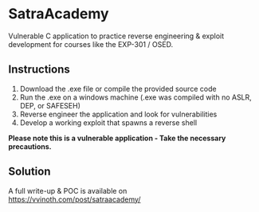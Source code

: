 # SatraAcademy
Vulnerable C application to practice reverse engineering &amp; exploit development for courses like the EXP-301 / OSED.


## Instructions

1. Download the .exe file or compile the provided source code
2. Run the .exe on a windows machine (.exe was compiled with no ASLR, DEP, or SAFESEH)
3. Reverse engineer the application and look for vulnerabilities
3. Develop a working exploit that spawns a reverse shell 

**Please note this is a vulnerable application - Take the necessary precautions.**

## Solution

A full write-up & POC is available on https://vvinoth.com/post/satraacademy/
